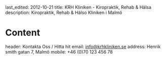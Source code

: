 last_edited: 2012-10-21
title: KRH Kliniken - Kiropraktik, Rehab & Hälsa
description: Kiropraktik, Rehab & Hälso Kliniken i Malmö
# Content
header: Kontakta Oss / Hitta hit
email: info@krhkliniken.se
address: Henrik smith gatan 7, Malmö
mobile: +46 (0)70 123 456 78
